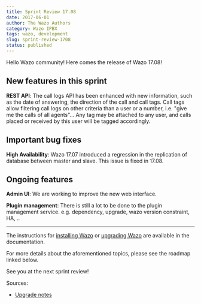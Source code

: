 ```yaml
---
title: Sprint Review 17.08
date: 2017-06-01
author: The Wazo Authors
category: Wazo IPBX
tags: wazo, development
slug: sprint-review-1708
status: published
---
```


Hello Wazo community! Here comes the release of Wazo 17.08!

## New features in this sprint

**REST API**: The call logs API has been enhanced with new information, such as the date of answering, the direction of the call and call tags. Call tags allow filtering call logs on other criteria than a user or a number, i.e. "give me the calls of all agents"... Any tag may be attached to any user, and calls placed or received by this user will be tagged accordingly.

## Important bug fixes

**High Availability**: Wazo 17.07 introduced a regression in the replication of database between master and slave. This issue is fixed in 17.08.

## Ongoing features

**Admin UI**: We are working to improve the new web interface.

**Plugin management**: There is still a lot to be done to the plugin management service. e.g. dependency, upgrade, wazo version constraint, HA, ..

---

The instructions for [installing Wazo](/uc-doc/installation/install-system) or [upgrading Wazo](/uc-doc/upgrade/introduction) are available in the documentation.

For more details about the aforementioned topics, please see the roadmap linked below.

See you at the next sprint review!

Sources:

- [Upgrade notes](https://wazo.readthedocs.io/en/wazo-17.08/upgrade/upgrade.html#upgrade-notes)
